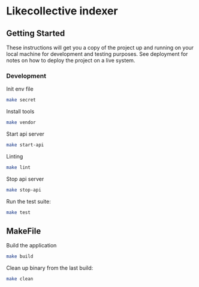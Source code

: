 # Likecollective indexer

## Getting Started

These instructions will get you a copy of the project up and running on your local machine for development and testing purposes. See deployment for notes on how to deploy the project on a live system.

### Development

Init env file

```bash
make secret
```

Install tools

```bash
make vendor
```

Start api server

```bash
make start-api
```

Linting

```bash
make lint
```

Stop api server

```bash
make stop-api
```

Run the test suite:

```bash
make test
```

## MakeFile

Build the application

```bash
make build
```

Clean up binary from the last build:

```bash
make clean
```
